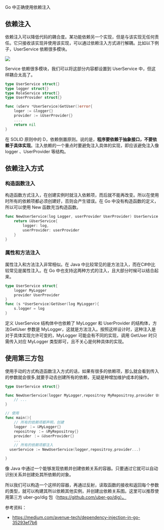 Go 中正确使用依赖注入

## 依赖注入

依赖注入可以降低代码的耦合度。某功能依赖另一个实现，但是与该实现无任何责任。它只接收该实现并使用该实现，可以通过依赖注入方式进行解耦。比如以下例子，UserService 依赖很多模块。

![](/Users/jasenyang/Documents/pictures/pro-pic/2022-08-08-15-13-53-image.png)

Service 依赖很多模块，我们可以将这部分内容都设置到 UserService 中，但这样耦合太高了。

```go
type UserService struct{}
type logger struct{}
type RoleService struct{}
type UserProvider struct{}

func (uServ *UserService)GetUser()error{
    loger := &logger{}
    provider := &UserProvider{}
    ....
    return nil
}
```

在 SOLID 原则中的 D，依赖倒置原则。说的是，**程序要依赖于抽象接口，不要依赖于具体实现**。注入依赖的一个重点时要避免注入具体的实现，即应该避免注入像 logger 、UserProvider 等结构。

## 依赖注入方式

### 构造函数注入

构造函数方式注入，在创建实例时就注入依赖项，而后就不能再改变。所以在使用时所有的依赖项都必须创建好，否则会产生错误。在 Go 中没有构造函数的定义，所以可以使用 New 函数充当构造函数。

```go
func NewUserService(log Logger, userProvider UserProvider) UserService {
    return &UserService{
        logger: log,
        userProvider: userProvider
    }
}
```

### 属性和方法注入

属性注入和方法注入非常相似。在 Java 中比较常见的是方法注入，而在C#中比较常见是属性注入。在 Go 中也支持这两种方式的注入，且大部分时候可以结合起来。

```go
type UserService struct{
    logger MyLogger
    provider UserProvider
}
func (s *UserService)GetUser(log MyLogger){
    s.logger = log
}
```

定义 UserService 结构体中也依赖了 MyLogger 和 UserProvider 的结构体，方法GetUser 参数是 MyLogger，这就是方法注入。按照这样设计时，这种注入是对于具体实现允许可变的，MyLogger 可能会有不同的实现，调用 GetUser 时只需传入对应 MyLogger 类型即可，且不关心是何种具体的实现。

## 使用第三方包

使用手动的方式构造函数注入方式的话，如果有很多的依赖项，那么就会看到传入的参数就会很多,就要手动去创建所有的依赖，无疑是种增加维护成本的操作。

```go
type UserService struct{}

func NewUserService(logger MyLogger,repositroy MyRepositroy,provider UserProvider,...){
    // ...
}

// 使用
func main(){
    // 所有的依赖项都声明，创建
    logger ：= &MyLogger{}
    repositroy ：= &MyRepositroy{}
    provider ：= &UserProvider{}
    ...
    // 所有的依赖项都注入
  userService := NewUserService(logger,repositroy,provider...)

}
```

像 Java 中通过一个能够发现依赖并创建依赖关系的容器。只要通过它就可以自动识别关系并创建处其所依赖的对象。

所以我们可以构造一个这样的容器，再通过反射，读取函数的接收和返回每个参数的类型，就可以构建其所以依赖其他实例，并创建出依赖关系图。这里可以推荐使用第三方 uber-go/dig 包（https://github.com/uber-go/dig）。

参考资料：

- https://medium.com/avenue-tech/dependency-injection-in-go-35293ef7b6
